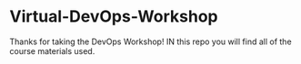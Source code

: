 # Virtual-DevOps-Workshop
Thanks for taking the DevOps Workshop! IN this repo you will find all of the course materials used.
